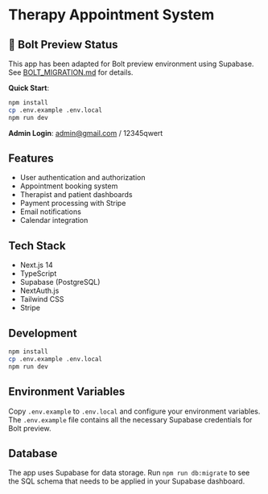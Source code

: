 # Therapy Appointment System

## 🚀 Bolt Preview Status
This app has been adapted for Bolt preview environment using Supabase.
See [BOLT_MIGRATION.md](./BOLT_MIGRATION.md) for details.

**Quick Start**: 
```bash
npm install
cp .env.example .env.local
npm run dev
```

**Admin Login**: admin@gmail.com / 12345qwert

## Features
- User authentication and authorization
- Appointment booking system
- Therapist and patient dashboards
- Payment processing with Stripe
- Email notifications
- Calendar integration

## Tech Stack
- Next.js 14
- TypeScript
- Supabase (PostgreSQL)
- NextAuth.js
- Tailwind CSS
- Stripe

## Development
```bash
npm install
cp .env.example .env.local
npm run dev
```

## Environment Variables
Copy `.env.example` to `.env.local` and configure your environment variables. The `.env.example` file contains all the necessary Supabase credentials for Bolt preview.

## Database
The app uses Supabase for data storage. Run `npm run db:migrate` to see the SQL schema that needs to be applied in your Supabase dashboard.
